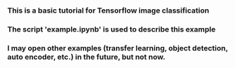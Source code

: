 ### This is a basic tutorial for Tensorflow image classification
### The script 'example.ipynb' is used to describe this example 
### I may open other examples (transfer learning, object detection, auto encoder, etc.) in the future, but not now.
